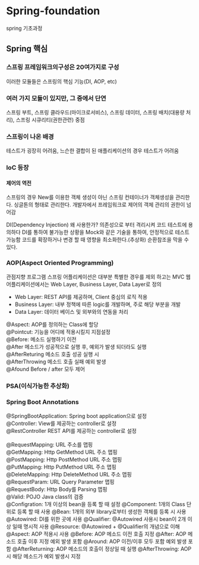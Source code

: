 # Spring-foundation
spring 기초과정


## Spring 핵심

### 스프링 프레임워크의구성은 20여가지로 구성
이러한 모듈들은 스프링의 핵심 기능(DI, AOP, etc)

### 여러 가지 모듈이 있지만, 그 중에서 단연
스프링 부트, 스프링 클라우드(마이크로서비스), 스프링 데이터, 스프링 배치(대용량 처리), 스프링 시큐리티(권한관련) 중점


### 스프링이 나온 배경
테스트가 굉장히 어려움, 느슨한 결합이 된 애플리케이션의 경우 테스트가 어려움

### IoC 등장
#### 제어의 역전
스프링의 경우 New를 이용한 객체 생성이 아닌 스프링 컨테이너가 객체생성을 관리한다.
싱글톤의 형태로 관리한다. 
개발자에서 프레임워크로 제어의 객체 관리의 권한이 넘어감

DI(Dependency Injection)
왜 사용한가?
의존성으로 부터 격리시켜 코드 테스트에 용의하다
DI를 통하여 불가능한 상황을 Mock와 같은 기술을 통하여, 안정적으로 테스트 가능함
코드를 확장하거나 변경 할 때 영향을 최소화한다.(추상화)
순환참조을 막을 수 있다.

### AOP(Aspect Oriented Programming)
관점지향 프로그램
스프링 어플리케이션은 대부분 특별한 경우를 제외 하고는 MVC 웹 어플리케이션에서는
Web Layer, Business Layer, Data Layer로 정의
- Web Layer: REST API를 제공하며, Client 중심의 로직 적용
- Business Layer: 내부 정책에 따른 logic를 개발하며, 주로 해당 부분을 개발
- Data Layer: 데이터 베이스 및 외부와의 연동을 처리

@Aspect: AOP를 정의하는 Class에 할당 <br>
@Pointcut: 기능을 어디에 적용시킬지 지점설정 <br>
@Before: 메소드 실행하기 이전 <br>
@After 메소드가 성공적으로 실행 후, 예외가 발생 되더라도 실행 <br>
@AfterReturing 메소드 호출 성공 실행 시 <br>
@AfterThrowing 메소드 호출 실패 예외 발생 <br>
@Afound Before / after 모두 제어 <br>

### PSA(이식가능한 추상화)


### Spring Boot Annotations
@SpringBootApplication: Spring boot application으로 설정 <br>
@Controller: View를 제공하는 controller로 설정 <br>
@RestController REST API를 제공하는 controller로 설정 <br>    
@RequestMapping: URL 주소를 맵핑 <br>
@GetMapping: Http GetMethod URL 주소 맵핑 <br>
@PostMapping: Http PostMethod URL 주소 맵핑 <br>
@PutMapping: Http PutMethod URL 주소 맵핑 <br>
@DeleteMapping: Http DeleteMethod URL 주소 맵핑 <br>
@RequestParam: URL Query Parameter 맵핑 <br>
@RequestBody: Http Body를 Parsing 맵핑 <br>
@Valid: POJO Java class의 검증 <br>
@Configration: 1개 이상의 bean을 등록 할 때 설정
@Component: 1개의 Class 단위로 등록 할 때 사용
@Bean: 1개의 외부 library로부터 생성한 객체를 등록 시 사용
@Autowired: DI를 위한 곳에 사용
@Qualifier: @Autowired 사용시 bean이 2개 이상 일때 명시적 사용
@Resource: @Autowired + @Qualifier의 개념으로 이해
@Aspect: AOP 적용시 사용
@Before: AOP 메소드 이전 호출 지정
@After: AOP 메소드 호출 이후 지정 예외 발생 포함
@Around: AOP 이전/이후 모두 포함 예외 발생 포함
@AfterReturning: AOP 메소드의 호출이 정상일 때 실행
@AfterThrowing: AOP시 해당 메소드가 예외 발생시 지정
